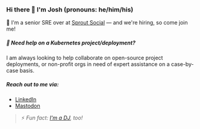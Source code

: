 ### Hi there 👋 I'm Josh (pronouns: he/him/his)

🌱 I'm a senior SRE over at [Sprout Social](https://sproutsocial.com/careers/) — and we're hiring, so come join me!

##### 👯 **Need help on a Kubernetes project/deployment?**
I am always looking to help collaborate on open-source project deployments, or non-profit orgs in need of expert assistance on a case-by-case basis.

##### Reach out to me via: 
* [LinkedIn](https://www.linkedin.com/in/joshuadelsman)
* <a rel="me" href="https://mastodon.social/@joshdelsman">Mastodon</a>
> ⚡ _Fun fact: [I'm a DJ](https://soundcloud.com/djjoshuad), too!_
